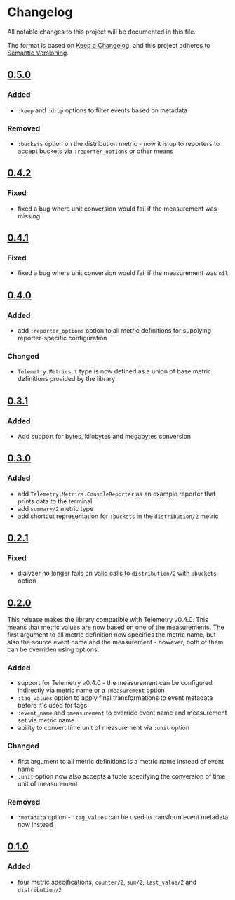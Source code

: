 # Changelog

All notable changes to this project will be documented in this file.

The format is based on [Keep a Changelog](https://keepachangelog.com/en/1.0.0/),
and this project adheres to [Semantic Versioning](https://semver.org/spec/v2.0.0.html).

## [0.5.0](https://github.com/beam-telemetry/telemetry_metrics/tree/v0.5.0)

### Added

* `:keep` and `:drop` options to filter events based on metadata

### Removed

* `:buckets` option on the distribution metric - now it is up to reporters to accept
  buckets via `:reporter_options` or other means

## [0.4.2](https://github.com/beam-telemetry/telemetry_metrics/tree/v0.4.2)

### Fixed

* fixed a bug where unit conversion would fail if the measurement was missing

## [0.4.1](https://github.com/beam-telemetry/telemetry_metrics/tree/v0.4.1)

### Fixed

* fixed a bug where unit conversion would fail if the measurement was `nil`

## [0.4.0](https://github.com/beam-telemetry/telemetry_metrics/tree/v0.4.0)

### Added

* add `:reporter_options` option to all metric definitions for supplying reporter-specific
  configuration

### Changed

* `Telemetry.Metrics.t` type is now defined as a union of base metric definitions provided by
  the library

## [0.3.1](https://github.com/beam-telemetry/telemetry_metrics/tree/v0.3.1)

### Added

* Add support for bytes, kilobytes and megabytes conversion

## [0.3.0](https://github.com/beam-telemetry/telemetry_metrics/tree/v0.3.0)

### Added

* add `Telemetry.Metrics.ConsoleReporter` as an example reporter that prints data to the terminal
* add `summary/2` metric type
* add shortcut representation for `:buckets` in the `distribution/2` metric

## [0.2.1](https://github.com/beam-telemetry/telemetry_metrics/tree/v0.2.1)

### Fixed

* dialyzer no longer fails on valid calls to `distribution/2` with `:buckets` option

## [0.2.0](https://github.com/beam-telemetry/telemetry_metrics/tree/v0.2.0)

This release makes the library compatible with Telemetry v0.4.0. This means that metric values are
now based on one of the measurements. The first argument to all metric definition now specifies
the metric name, but also the source event name and the measurement - however, both of them can be
overriden using options.

### Added

* support for Telemetry v0.4.0 - the measurement can be configured indirectly via metric name or a
  `:measurement` option
* `:tag_values` option to apply final transformations to event metadata before it's used for tags
* `:event_name` and `:measurement` to override event name and measurement set via metric name
* ability to convert time unit of measurement via `:unit` option

### Changed

* first argument to all metric definitions is a metric name instead of event name
* `:unit` option now also accepts a tuple specifying the conversion of time unit of measurement

### Removed

* `:metadata` option - `:tag_values` can be used to transform event metadata now instead

## [0.1.0](https://github.com/beam-telemetry/telemetry_metrics/tree/v0.1.0)

### Added

* four metric specifications, `counter/2`, `sum/2`, `last_value/2` and `distribution/2`
